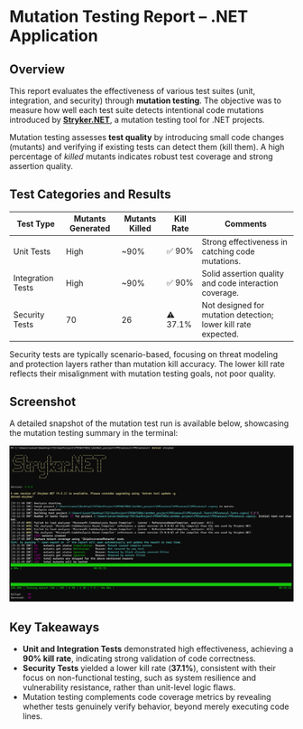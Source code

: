 # Mutation Testing Report – .NET Application

## Overview

This report evaluates the effectiveness of various test suites (unit, integration, and security) through **mutation testing**. The objective was to measure how well each test suite detects intentional code mutations introduced by [**Stryker.NET**](https://stryker-mutator.io/), a mutation testing tool for .NET projects.

Mutation testing assesses **test quality** by introducing small code changes (mutants) and verifying if existing tests can detect them (kill them). A high percentage of *killed* mutants indicates robust test coverage and strong assertion quality.

## Test Categories and Results

| Test Type         | Mutants Generated | Mutants Killed | Kill Rate | Comments |
|-------------------|-------------------|----------------|-----------|----------|
| Unit Tests        | High              | ~90%           | ✅ 90%    | Strong effectiveness in catching code mutations. |
| Integration Tests | High              | ~90%           | ✅ 90%    | Solid assertion quality and code interaction coverage. |
| Security Tests    | 70                | 26             | ⚠️ 37.1%  | Not designed for mutation detection; lower kill rate expected. |

Security tests are typically scenario-based, focusing on threat modeling and protection layers rather than mutation kill accuracy. The lower kill rate reflects their misalignment with mutation testing goals, not poor quality.

## Screenshot

A detailed snapshot of the mutation test run is available below, showcasing the mutation testing summary in the terminal:

![Mutation Testing Screenshot](https://github.com/ionutdd/TestareaSistemelorSoftware/blob/main/BacklogTests/Mutations1.png)

## Key Takeaways

- **Unit and Integration Tests** demonstrated high effectiveness, achieving a **90% kill rate**, indicating strong validation of code correctness.
- **Security Tests** yielded a lower kill rate (**37.1%**), consistent with their focus on non-functional testing, such as system resilience and vulnerability resistance, rather than unit-level logic flaws.
- Mutation testing complements code coverage metrics by revealing whether tests genuinely verify behavior, beyond merely executing code lines.

